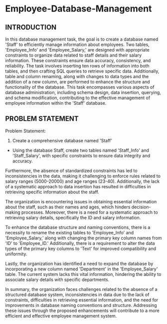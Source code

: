 # Employee-Database-Management

## INTRODUCTION

In this database management task, the goal is to create a database named 'Staff' to efficiently manage information about employees. Two tables, 'Employee_Info' and 'Employee_Salary,' are designed with appropriate constraints to organize data related to staff details and their salary information. These constraints ensure data accuracy, consistency, and reliability. The task involves inserting ten rows of information into both tables, and then crafting SQL queries to retrieve specific data. Additionally, table and column renaming, along with changes to data types and the addition of a new column, are performed to enhance the structure and functionality of the database. This task encompasses various aspects of database administration, including schema design, data insertion, querying, and schema modification, contributing to the effective management of employee information within the 'Staff' database.

## PROBLEM STATEMENT


Problem Statement:
1. Create a comprehensive database named 'Staff'
  - Using the database Staff, create two tables named 'Staff_Info' and 'Staff_Salary', with specific constraints to ensure data integrity and accuracy.

Furthermore, the absence of standardized constraints has led to inconsistencies in the data, making it challenging to enforce rules related to salary ranges (5000-20000) and age ranges (23-40). Additionally, the lack of a systematic approach to data insertion has resulted in difficulties in retrieving specific information about the staff.

The organization is encountering issues in obtaining essential information about the staff, such as their names and ages, which hinders decision-making processes. Moreover, there is a need for a systematic approach to retrieving salary details, specifically the ID and salary information.

To enhance the database structure and naming conventions, there is a necessity to rename the existing tables to 'Employee_Info' and 'Employee_Salary,' along with changing the primary key column names from 'ID' to 'Employee_ID.' Additionally, there is a requirement to alter the data types of the primary key columns to 'Text' for improved compatibility and uniformity.

Lastly, the organization has identified a need to expand the database by incorporating a new column named 'Department' in the 'Employee_Salary' table. The current system lacks this vital information, hindering the ability to associate salary details with specific departments.

In summary, the organization faces challenges related to the absence of a structured database system, inconsistencies in data due to the lack of constraints, difficulties in retrieving essential information, and the need for improvements in database naming conventions and structure. Addressing these issues through the proposed enhancements will contribute to a more efficient and effective employee management system.












